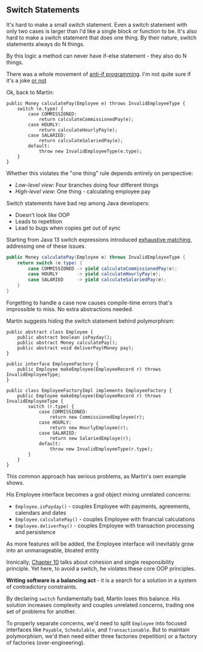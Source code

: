 ## Switch Statements

<div class="book-quote">
It's hard to make a small switch statement. Even a switch statement with only two cases is larger than I'd like a single block or function to be. It's also hard to make a switch statement that does one thing. By their nature, switch statements always do N things.
</div>

By this logic a method can never have if-else statement - they also do N things.

There was a whole movement of [anti-if programming](https://www.defusetheifstrategy.com/).
I'm not quite sure if it's a joke [or not](https://en.algorithmica.org/hpc/pipelining/branchless/)

Ok, back to Martin:

<div class="book-quote">
<pre><code class="language-java">public Money calculatePay(Employee e) throws InvalidEmployeeType {
    switch (e.type) {
        case COMMISSIONED:
            return calculateCommissionedPay(e);
        case HOURLY:
            return calculateHourlyPay(e);
        case SALARIED:
            return calculateSalariedPay(e);
        default:
            throw new InvalidEmployeeType(e.type);
    }
}
</code></pre>
</div>

Whether this violates the "one thing" rule depends entirely on perspective:
- *Low-level view*: Four branches doing four different things 
- *High-level view*: One thing - calculating employee pay

Switch statements have bad rep among Java developers:
* Doesn't look like OOP
* Leads to repetition
* Lead to bugs when copies get out of sync 

Starting from Java 13 switch expressions introduced [exhaustive matching](https://openjdk.org/jeps/354), addressing one of these issues.

```java
public Money calculatePay(Employee e) throws InvalidEmployeeType {
    return switch (e.type) {
        case COMMISSIONED -> yield calculateCommissionedPay(e);
        case HOURLY       -> yield calculateHourlyPay(e);
        case SALARIED     -> yield calculateSalariedPay(e);
    }
}
```
Forgetting to handle a case now causes compile-time errors that's improssible to miss. No extra abstractions needed.

Martin suggests hiding the switch statement behind polymorphism:

<div class="book-quote">
<pre><code class="language-java">public abstract class Employee {
    public abstract boolean isPayday();
    public abstract Money calculatePay();
    public abstract void deliverPay(Money pay);
}
&nbsp;
public interface EmployeeFactory {
    public Employee makeEmployee(EmployeeRecord r) throws InvalidEmployeeType;
}
&nbsp;
public class EmployeeFactoryImpl implements EmployeeFactory {
    public Employee makeEmployee(EmployeeRecord r) throws InvalidEmployeeType {
        switch (r.type) {
            case COMMISSIONED:
                return new CommissionedEmployee(r);
            case HOURLY:
                return new HourlyEmployee(r);
            case SALARIED:
                return new SalariedEmploye(r);
            default:
                throw new InvalidEmployeeType(r.type);
        }
    }
}
</code></pre>
</div>

This common approach has serious problems, as Martin's own example shows.

His Employee interface becomes a god object mixing unrelated concerns:
- `Employee.isPayday()` - couples Employee with payments, agreements, calendars and dates
- `Employee.calculatePay()` - couples Employee with financial calculations 
- `Employee.deliverPay()` - couples Employee with transaction processing and persistence

As more features will be added, the Employee interface will inevitably grow into an unmanageable, bloated entity 

Ironically, [Chapter 10](./chapter_10.html) talks about cohesion and single responsibility principle.
Yet here, to avoid a switch, he violates these core OOP principles.

<div class="subtle-paragraph">
<b> Writing software is a balancing act </b> - it is a search for a solution in a system of contradictory constraints.
</div>

By declaring `switch` fundamentally bad, Martin loses this balance. His solution increases complexity and couples unrelated concerns, trading one set of problems for another.

To properly separate concerns, we'd need to split `Employee` into focused interfaces like `Payable`, `Schedulable`, and `Transactionable`. 
But to maintain polymorphism, we'd then need either three factories (repetition) or a factory of factories (over-engineering).

